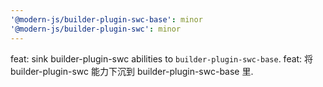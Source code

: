 ```yaml
---
'@modern-js/builder-plugin-swc-base': minor
'@modern-js/builder-plugin-swc': minor
---
```


feat: sink builder-plugin-swc abilities to `builder-plugin-swc-base`.
feat: 将 builder-plugin-swc 能力下沉到 builder-plugin-swc-base 里.
